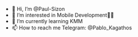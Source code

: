 - 👋 Hi, I’m @Paul-Sizon
- 👀 I’m interested in Mobile Development📱🤖
- 🌱 I’m currently learning KMM
- 📫 How to reach me Telegram: @Pablo_Kagathos

<!---
Paul-Sizon/Paul-Sizon is a ✨ special ✨ repository because its `README.md` (this file) appears on your GitHub profile.
You can click the Preview link to take a look at your changes.
--->
